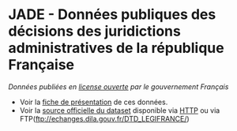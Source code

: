 # JADE - Données publiques des décisions des juridictions administratives de la république Française

_Données publiées en [license ouverte](https://www.etalab.gouv.fr/wp-content/uploads/2014/05/Licence_Ouverte.pdf) par le gouvernement Français_

- Voir la [fiche de présentation](https://echanges.dila.gouv.fr/OPENDATA/JADE/%20DILA_JADE_Presentation_20171212.pdf) de ces données.
- Voir la [source officielle du dataset](https://www.data.gouv.fr/fr/datasets/jade/#_) disponible via [HTTP](https://echanges.dila.gouv.fr/OPENDATA/JADE/) ou via FTP(ftp://echanges.dila.gouv.fr/DTD_LEGIFRANCE/)
